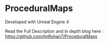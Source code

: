 # ProceduralMaps

Developed with Unreal Engine 4

Read the Full Description and in depth blog here : https://github.com/ImRohan7/ProceduralMaps
